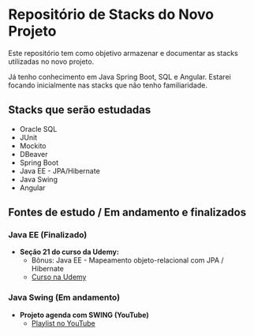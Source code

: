 # Repositório de Stacks do Novo Projeto

Este repositório tem como objetivo armazenar e documentar as stacks utilizadas no novo projeto.

Já tenho conhecimento em Java Spring Boot, SQL e Angular. Estarei focando inicialmente nas stacks que não tenho familiaridade.

## Stacks que serão estudadas

- Oracle SQL
- JUnit 
- Mockito
- DBeaver
- Spring Boot
- Java EE - JPA/Hibernate
- Java Swing
- Angular

## Fontes de estudo / Em andamento e finalizados

### Java EE (Finalizado)
- **Seção 21 do curso da Udemy:**
  - Bônus: Java EE - Mapeamento objeto-relacional com JPA / Hibernate
  - [Curso na Udemy](https://www.udemy.com/course/java-curso-completo/)

### Java Swing (Em andamento)
- **Projeto agenda com SWING (YouTube)**
  - [Playlist no YouTube](https://www.youtube.com/playlist?list=PLwH4Cv_WLhLbc4H-aOh3xFywPGxhaso_b)



